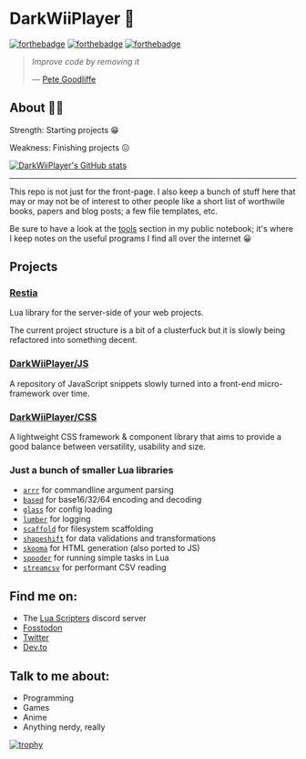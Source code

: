 # DarkWiiPlayer 💜

[![forthebadge](https://forthebadge.com/images/badges/kinda-sfw.svg)](https://forthebadge.com)
[![forthebadge](https://forthebadge.com/images/badges/powered-by-oxygen.svg)](https://forthebadge.com)
[![forthebadge](https://forthebadge.com/images/badges/uses-badges.svg)](https://forthebadge.com)

> *Improve code by removing it*
>
> — [Pete Goodliffe](https://97-things-every-x-should-know.gitbooks.io/97-things-every-programmer-should-know/content/en/thing_39/)

## About 🦈🥚

Strength: Starting projects 😁

Weakness: Finishing projects 😖

[![DarkWiiPlayer's GitHub stats](https://github-readme-stats.vercel.app/api?username=darkwiiplayer)](https://github.com/DarkWiiPlayer?tab=repositories)

-----

This repo is not just for the front-page.
I also keep a bunch of stuff here that may or may not be of interest to other
people like a short list of worthwile books, papers and blog posts;
a few file templates, etc.

Be sure to have a look at the [tools](https://github.com/DarkWiiPlayer/darkwiiplayer/tree/master/notebook/Tools) section in my public notebook; it's
where I keep notes on the useful programs I find all over the internet 😀

## Projects

### [Restia](https://github.com/darkwiiplayer/restia)

Lua library for the server-side of your web projects.

The current project structure is a bit of a clusterfuck but it is slowly being
refactored into something decent.

### [DarkWiiPlayer/JS](https://darkwiiplayer.github.io/js/)

A repository of JavaScript snippets slowly turned into a front-end
micro-framework over time.

### [DarkWiiPlayer/CSS](https://darkwiiplayer.github.io/css)

A lightweight CSS framework & component library that aims to provide a good
balance between versatility, usability and size.

### Just a bunch of smaller Lua libraries

- [`arrr`](https://github.com/DarkWiiPlayer/arrr) for commandline argument parsing
- [`based`](https://github.com/DarkWiiPlayer/based) for base16/32/64 encoding and decoding
- [`glass`](https://github.com/DarkWiiPlayer/glass) for config loading
- [`lumber`](https://github.com/DarkWiiPlayer/lumber) for logging
- [`scaffold`](https://github.com/DarkWiiPlayer/scaffold) for filesystem scaffolding
- [`shapeshift`](https://github.com/DarkWiiPlayer/shapeshift) for data validations and transformations
- [`skooma`](https://github.com/DarkWiiPlayer/skooma) for HTML generation (also ported to JS)
- [`spooder`](https://github.com/darkwiiplayer/spooder) for running simple tasks in Lua
- [`streamcsv`](https://github.com/DarkWiiPlayer/streamcsv) for performant CSV reading

## Find me on:

- The [Lua Scripters](https://discord.gg/7wu7ZsW) discord server
- [Fosstodon](https://fosstodon.org/@darkwiiplayer)
- [Twitter](https://twitter.com/DarkWiiPlayer)
- [Dev.to](https://dev.to/darkwiiplayer)

## Talk to me about:

- Programming
- Games
- Anime
- Anything nerdy, really

[![trophy](https://github-profile-trophy.vercel.app/?username=darkwiiplayer)](https://github.com/DarkWiiPlayer?tab=repositories)
